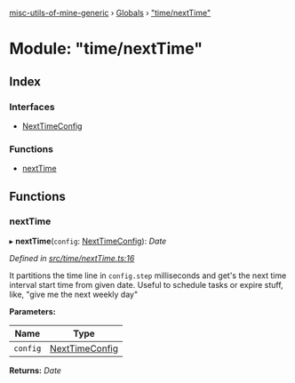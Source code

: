 [misc-utils-of-mine-generic](../README.md) › [Globals](../globals.md) › ["time/nextTime"](_time_nexttime_.md)

# Module: "time/nextTime"

## Index

### Interfaces

* [NextTimeConfig](../interfaces/_time_nexttime_.nexttimeconfig.md)

### Functions

* [nextTime](_time_nexttime_.md#nexttime)

## Functions

###  nextTime

▸ **nextTime**(`config`: [NextTimeConfig](../interfaces/_time_nexttime_.nexttimeconfig.md)): *Date*

*Defined in [src/time/nextTime.ts:16](https://github.com/cancerberoSgx/misc-utils-of-mine/blob/4ff3641/misc-utils-of-mine-generic/src/time/nextTime.ts#L16)*

It partitions the time line in `config.step` milliseconds and get's the next time interval start time from given date.
Useful to schedule tasks or expire stuff, like, "give me the next weekly day"

**Parameters:**

Name | Type |
------ | ------ |
`config` | [NextTimeConfig](../interfaces/_time_nexttime_.nexttimeconfig.md) |

**Returns:** *Date*

